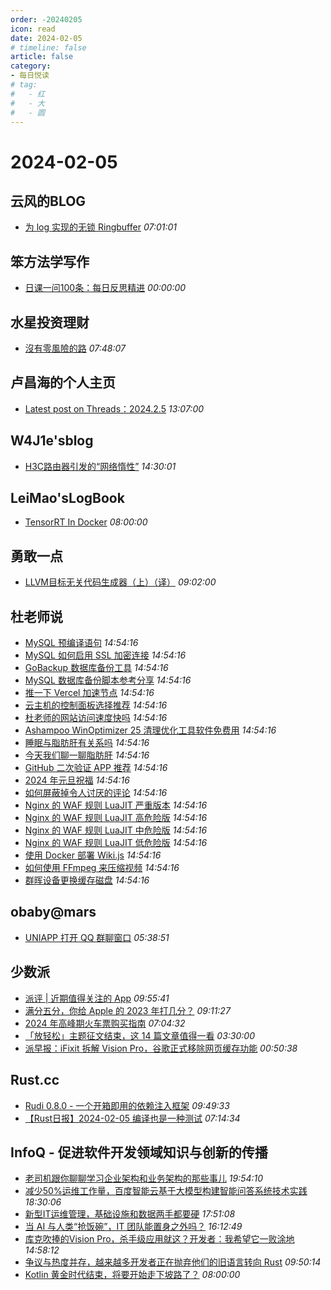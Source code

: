 ```yaml
---
order: -20240205
icon: read
date: 2024-02-05
# timeline: false
article: false
category:
- 每日悦读
# tag:
#   - 红
#   - 大
#   - 圆
---
```


# 2024-02-05 
## 云风的BLOG<span></span>
* [为 log 实现的无锁 Ringbuffer](https://blog.codingnow.com/2024/02/log_ringbuffer.html) *07:01:01* 
## 笨方法学写作<span></span>
* [日课一问100条：每日反思精进](https://cnfeat.com/2024/02/05/DayAsk100.html) *00:00:00* 
## 水星投资理财<span></span>
* [沒有零風險的路](http://mercurychong.blogspot.com/2024/02/blog-post.html) *07:48:07* 
## 卢昌海的个人主页<span></span>
* [Latest post on Threads：2024.2.5](https://www.changhai.org/articles/miscellaneous/eblog/202401.php#latest) *13:07:00* 
## W4J1e'sblog<span></span>
* [H3C路由器引发的“网络惰性”](https://hin.cool/posts/h3cgo.html) *14:30:01* 
## LeiMao'sLogBook<span></span>
* [TensorRT In Docker](https://leimao.github.io/blog/Docker-TensorRT/) *08:00:00* 
## 勇敢一点<span></span>
* [LLVM目标无关代码生成器（上）（译）](https://simplecoding.fun/posts/2024/02/llvm-code-generator-0/) *09:02:00* 
## 杜老师说<span></span>
* [MySQL 预编译语句](https://dusays.com/673/) *14:54:16* 
* [MySQL 如何启用 SSL 加密连接](https://dusays.com/672/) *14:54:16* 
* [GoBackup 数据库备份工具](https://dusays.com/671/) *14:54:16* 
* [MySQL 数据库备份脚本参考分享](https://dusays.com/670/) *14:54:16* 
* [推一下 Vercel 加速节点](https://dusays.com/669/) *14:54:16* 
* [云主机的控制面板选择推荐](https://dusays.com/668/) *14:54:16* 
* [杜老师的网站访问速度快吗](https://dusays.com/667/) *14:54:16* 
* [Ashampoo WinOptimizer 25 清理优化工具软件免费用](https://dusays.com/666/) *14:54:16* 
* [睡眠与脂肪肝有关系吗](https://dusays.com/665/) *14:54:16* 
* [今天我们聊一聊脂肪肝](https://dusays.com/664/) *14:54:16* 
* [GitHub 二次验证 APP 推荐](https://dusays.com/663/) *14:54:16* 
* [2024 年元旦祝福](https://dusays.com/662/) *14:54:16* 
* [如何屏蔽掉令人讨厌的评论](https://dusays.com/661/) *14:54:16* 
* [Nginx 的 WAF 规则 LuaJIT 严重版本](https://dusays.com/660/) *14:54:16* 
* [Nginx 的 WAF 规则 LuaJIT 高危险版](https://dusays.com/659/) *14:54:16* 
* [Nginx 的 WAF 规则 LuaJIT 中危险版](https://dusays.com/658/) *14:54:16* 
* [Nginx 的 WAF 规则 LuaJIT 低危险版](https://dusays.com/657/) *14:54:16* 
* [使用 Docker 部署 Wiki.js](https://dusays.com/656/) *14:54:16* 
* [如何使用 FFmpeg 来压缩视频](https://dusays.com/655/) *14:54:16* 
* [群晖设备更换缓存磁盘](https://dusays.com/654/) *14:54:16* 
## obaby@mars<span></span>
* [UNIAPP 打开 QQ 群聊窗口](https://h4ck.org.cn/2024/02/15255) *05:38:51* 
## 少数派<span></span>
* [派评 | 近期值得关注的 App](https://sspai.com/post/86335) *09:55:41* 
* [满分五分，你给 Apple 的 2023 年打几分？](https://sspai.com/post/83281) *09:11:27* 
* [2024 年高峰期火车票购买指南](https://sspai.com/post/86328) *07:04:32* 
* [「放轻松」主题征文结束，这 14 篇文章值得一看](https://sspai.com/post/86307) *03:30:00* 
* [派早报：iFixit 拆解 Vision Pro，谷歌正式移除网页缓存功能](https://sspai.com/post/86310) *00:50:38* 
## Rust.cc<span></span>
* [Rudi 0.8.0 - 一个开箱即用的依赖注入框架](https://rustcc.cn/article?id=1c078101-4583-4b13-9c66-05eecfee0b78) *09:49:33* 
* [【Rust日报】2024-02-05 编译也是一种测试](https://rustcc.cn/article?id=3a04f303-9eb7-4907-ad35-fc119aa025de) *07:14:34* 
## InfoQ - 促进软件开发领域知识与创新的传播<span></span>
* [老司机跟你聊聊学习企业架构和业务架构的那些事儿](https://www.infoq.cn/article/71WPsPNa9gF7R9zIRuD9?utm_source=rss&utm_medium=article) *19:54:10* 
* [减少50%运维工作量，百度智能云基于大模型构建智能问答系统技术实践](https://www.infoq.cn/article/mGcQYHEikyxBqGgFwfyQ?utm_source=rss&utm_medium=article) *18:30:06* 
* [新型IT运维管理，基础设施和数据两手都要硬](https://www.infoq.cn/article/FRZc8PdiLxcd9jph9Qw8?utm_source=rss&utm_medium=article) *17:51:08* 
* [当 AI 与人类“抢饭碗”，IT 团队能置身之外吗？](https://www.infoq.cn/article/7QdfiyakWArSENj45Vzm?utm_source=rss&utm_medium=article) *16:12:49* 
* [库克吹捧的Vision Pro，杀手级应用就这？开发者：我希望它一败涂地](https://www.infoq.cn/article/ArAHV0fcJXx4ULSAt1gk?utm_source=rss&utm_medium=article) *14:58:12* 
* [争议与热度并存，越来越多开发者正在抛弃他们的旧语言转向 Rust](https://www.infoq.cn/article/8zA6N8o8fTje945FSjJF?utm_source=rss&utm_medium=article) *09:50:14* 
* [Kotlin 黄金时代结束，将要开始走下坡路了？](https://www.infoq.cn/article/M4j6vDQroutjzvHo4T68?utm_source=rss&utm_medium=article) *08:00:00* 
